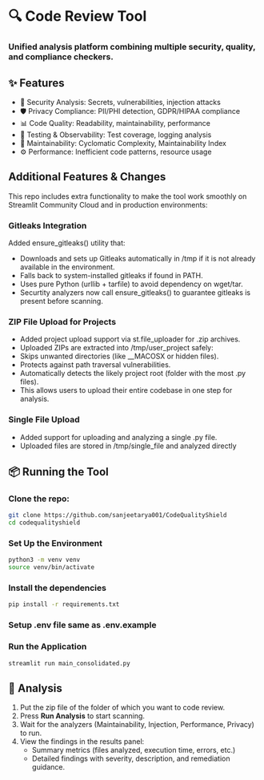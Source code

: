 # 🔍 Code Review Tool
### Unified analysis platform combining multiple security, quality, and compliance checkers.

## ✨ Features
- 🔐 Security Analysis: Secrets, vulnerabilities, injection attacks
- 🛡️ Privacy Compliance: PII/PHI detection, GDPR/HIPAA compliance
- 📊 Code Quality: Readability, maintainability, performance
- 🧪 Testing & Observability: Test coverage, logging analysis
- 🧰 Maintainability: Cyclomatic Complexity, Maintainability Index
- ⚙️ Performance: Inefficient code patterns, resource usage

## Additional Features & Changes
This repo includes extra functionality to make the tool work smoothly on Streamlit Community Cloud and in production environments:

### Gitleaks Integration
Added ensure_gitleaks() utility that:
- Downloads and sets up Gitleaks automatically in /tmp if it is not already available in the environment.
- Falls back to system-installed gitleaks if found in PATH.
- Uses pure Python (urllib + tarfile) to avoid dependency on wget/tar.
- Securtity analyzers now call ensure_gitleaks() to guarantee gitleaks is present before scanning.

### ZIP File Upload for Projects
- Added project upload support via st.file_uploader for .zip archives.
- Uploaded ZIPs are extracted into /tmp/user_project safely:
- Skips unwanted directories (like __MACOSX or hidden files).
- Protects against path traversal vulnerabilities.
- Automatically detects the likely project root (folder with the most .py files).
- This allows users to upload their entire codebase in one step for analysis.

### Single File Upload
- Added support for uploading and analyzing a single .py file.
- Uploaded files are stored in /tmp/single_file and analyzed directly

## 📦 Running the Tool

### Clone the repo:

```bash
git clone https://github.com/sanjeetarya001/CodeQualityShield
cd codequalityshield
```

### Set Up the Environment
```bash
python3 -m venv venv
source venv/bin/activate
```

### Install the dependencies
```bash
pip install -r requirements.txt
```

### Setup .env file same as .env.example

### Run the Application
```bash
streamlit run main_consolidated.py
```

## 🧪 Analysis

1. Put the zip file of the folder of which you want to code review.  
2. Press **Run Analysis** to start scanning.  
3. Wait for the analyzers (Maintainability, Injection, Performance, Privacy) to run.  
4. View the findings in the results panel:
   - Summary metrics (files analyzed, execution time, errors, etc.)
   - Detailed findings with severity, description, and remediation guidance.
